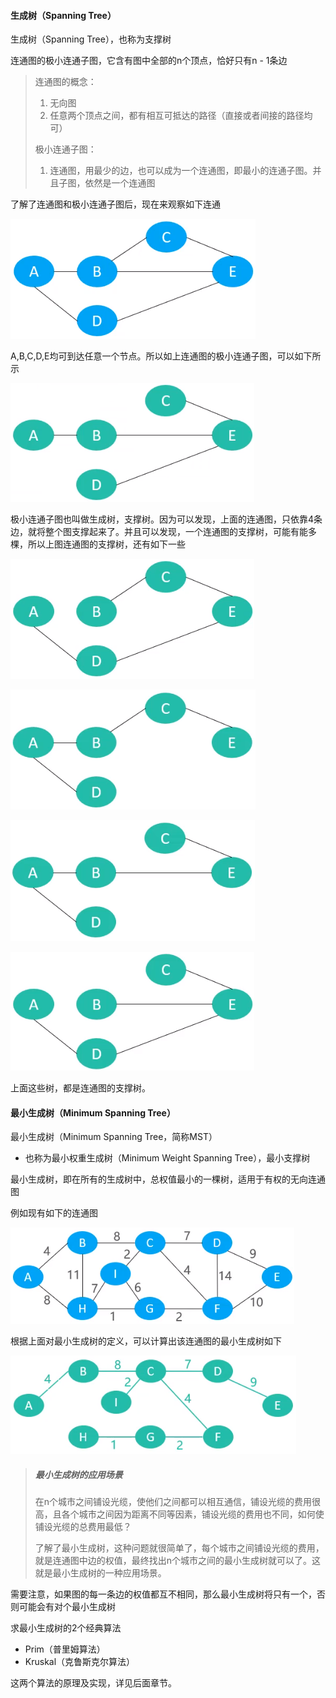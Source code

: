 #### 生成树（Spanning Tree）

生成树（Spanning Tree），也称为支撑树

连通图的极小连通子图，它含有图中全部的n个顶点，恰好只有n - 1条边

> 连通图的概念：
>
> 1. 无向图
> 2. 任意两个顶点之间，都有相互可抵达的路径（直接或者间接的路径均可）
>
> 极小连通子图：
>
> 1. 连通图，用最少的边，也可以成为一个连通图，即最小的连通子图。并且子图，依然是一个连通图

了解了连通图和极小连通子图后，现在来观察如下连通

![1576590944775](https://github.com/MSTGit/Algorithm/blob/master/AdvancedPart/16-MinimumSpanningTree/Resource/1576590944775.png)

A,B,C,D,E均可到达任意一个节点。所以如上连通图的极小连通子图，可以如下所示

![1576591141689](https://github.com/MSTGit/Algorithm/blob/master/AdvancedPart/16-MinimumSpanningTree/Resource/1576591141689.png)

极小连通子图也叫做生成树，支撑树。因为可以发现，上面的连通图，只依靠4条边，就将整个图支撑起来了。并且可以发现，一个连通图的支撑树，可能有能多棵，所以上图连通图的支撑树，还有如下一些

![1576591306943](https://github.com/MSTGit/Algorithm/blob/master/AdvancedPart/16-MinimumSpanningTree/Resource/1576591306943.png)

![1576591328323](https://github.com/MSTGit/Algorithm/blob/master/AdvancedPart/16-MinimumSpanningTree/Resource/1576591328323.png)

![1576591350551](https://github.com/MSTGit/Algorithm/blob/master/AdvancedPart/16-MinimumSpanningTree/Resource/1576591350551.png)

![1576591377699](https://github.com/MSTGit/Algorithm/blob/master/AdvancedPart/16-MinimumSpanningTree/Resource/1576591377699.png)



上面这些树，都是连通图的支撑树。

#### 最小生成树（Minimum Spanning Tree）

最小生成树（Minimum Spanning Tree，简称MST）

- 也称为最小权重生成树（Minimum Weight Spanning Tree），最小支撑树

最小生成树，即在所有的生成树中，总权值最小的一棵树，适用于有权的无向连通图

例如现有如下的连通图

![1576591833818](https://github.com/MSTGit/Algorithm/blob/master/AdvancedPart/16-MinimumSpanningTree/Resource/1576591833818.png)

根据上面对最小生成树的定义，可以计算出该连通图的最小生成树如下

![1576591906938](https://github.com/MSTGit/Algorithm/blob/master/AdvancedPart/16-MinimumSpanningTree/Resource/1576591906938.png)

> ##### 最小生成树的应用场景
>
> 在n个城市之间铺设光缆，使他们之间都可以相互通信，铺设光缆的费用很高，且各个城市之间因为距离不同等因素，铺设光缆的费用也不同，如何使铺设光缆的总费用最低？
>
> 了解了最小生成树，这种问题就很简单了，每个城市之间铺设光缆的费用，就是连通图中边的权值，最终找出n个城市之间的最小生成树就可以了。这就是最小生成树的一种应用场景。

需要注意，如果图的每一条边的权值都互不相同，那么最小生成树将只有一个，否则可能会有对个最小生成树

求最小生成树的2个经典算法

- Prim（普里姆算法）
- Kruskal（克鲁斯克尔算法）

这两个算法的原理及实现，详见后面章节。
